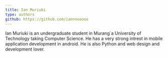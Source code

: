 ```yaml
---
title: Ian Muriuki
type: authors
github: https://github.com/iannnooooo
---
```

Ian Muriuki is an undergraduate student in Murang`a University of Technology taking Computer Science. He has a very strong intrest in mobile application development in android. He is also Python and web design and development lover.